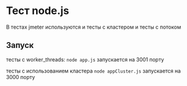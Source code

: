 # Тест node.js

В тестах jmeter используются и тесты с кластером и тесты с потоком

## Запуск

тесты с worker_threads: 
```node app.js```
запускается на 3001 порту

тесты с использованием кластера
```node appCluster.js```
запускается на 3000 порту

